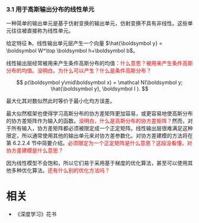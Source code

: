 

### 3.1 用于高斯输出分布的线性单元

一种简单的输出单元是基于仿射变换的输出单元，仿射变换不具有非线性。这些单元往往被直接称为线性单元。

给定特征 $\boldsymbol h$，线性输出单元层产生一个向量 $\hat{\boldsymbol y} = \boldsymbol W^\top \boldsymbol h+\boldsymbol b$。

线性输出层经常被用来产生条件高斯分布的均值：<span style="color:red;">什么意思？被用来产生条件高斯分布的均值。没明白。为什么可以产生？什么是条件高斯分布？</span>

$$
p(\boldsymbol y\mid\boldsymbol x) = \mathcal N(\boldsymbol y; \hat{\boldsymbol y}, \boldsymbol I ).
$$

最大化其对数似然此时等价于最小化均方误差。

最大似然框架也使得学习高斯分布的协方差矩阵更加容易，或更容易地使高斯分布的协方差矩阵作为输入的函数。<span style="color:red;">没明白，什么是高斯分布的协方差矩阵？</span>然而，对于所有输入，协方差矩阵都必须被限定成一个正定矩阵。线性输出层很难满足这种限定，所以通常使用其他的输出单元来对协方差参数化。对协方差建模的方法将在第 6.2.2.4 节中简要介绍。<span style="color:red;">必须限定为一个正定矩阵是什么意思？这段没看懂，对协方差建模是什么意思？</span>

因为线性模型不会饱和，所以它们易于采用基于梯度的优化算法，甚至可以使用其他多种优化算法。<span style="color:red;">还有什么别的优化方法吗？</span>







# 相关

- 《深度学习》花书
